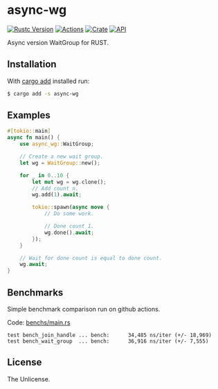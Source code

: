 # async-wg

[![Rustc Version](https://img.shields.io/badge/rustc-1.39+-lightgray.svg)](https://blog.rust-lang.org/2019/11/07/Rust-1.39.0.html)
[![Actions](https://github.com/jmjoy/async-wg/workflows/CI/badge.svg)](https://github.com/jmjoy/async-wg/actions?query=workflow%3ACI)
[![Crate](https://img.shields.io/crates/v/async-wg.svg)](https://crates.io/crates/async-wg)
[![API](https://docs.rs/async-wg/badge.svg)](https://docs.rs/async-wg)

Async version WaitGroup for RUST.

## Installation

With [cargo add](https://github.com/killercup/cargo-edit) installed run:

```sh
$ cargo add -s async-wg
```

## Examples

 ```rust
 #[tokio::main]
 async fn main() {
     use async_wg::WaitGroup;

     // Create a new wait group.
     let wg = WaitGroup::new();

     for _ in 0..10 {
         let mut wg = wg.clone();
         // Add count n.
         wg.add(1).await;

         tokio::spawn(async move {
             // Do some work.

             // Done count 1.
             wg.done().await;
         });
     }

     // Wait for done count is equal to done count.
     wg.await;
 }
 ```
 
## Benchmarks
 
Simple benchmark comparison run on github actions.

Code: [benchs/main.rs](https://github.com/jmjoy/async-wg/blob/master/benches/main.rs)
 
```text
test bench_join_handle ... bench:      34,485 ns/iter (+/- 18,969)
test bench_wait_group  ... bench:      36,916 ns/iter (+/- 7,555)
```

## License

The Unlicense.
